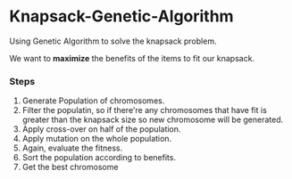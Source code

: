 # Knapsack-Genetic-Algorithm

Using Genetic Algorithm to solve the knapsack problem.

We want to **maximize** the benefits of the items to fit our knapsack.

### Steps
1. Generate Population of chromosomes.
2. Filter the populatin, so if there're any chromosomes that have fit is greater than the knapsack size so new chromosome will be generated.
3. Apply cross-over on half of the population.
4. Apply mutation on the whole population.
5. Again, evaluate the fitness.
6. Sort the population according to benefits.
7. Get the best chromosome
